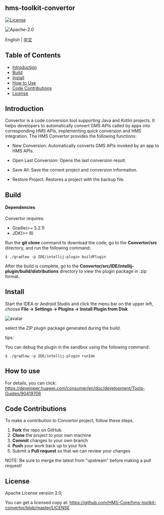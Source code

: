 hms-toolkit-convertor
------------------
[![License](https://img.shields.io/badge/Docs-hmsguides-brightgreen)](https://developer.huawei.com/consumer/en/doc/development/Tools-Guides/05673260) 

![Apache-2.0](https://img.shields.io/badge/license-Apache-blue)

English | [中文](https://github.com/HMS-Core/hms-toolkit-convertor/blob/master/README_ZH.md)

## Table of Contents

 * [Introduction](#Introduction)
 * [Build](#Build)
 * [Install](#Install)
 * [How to Use](#How-to-Use)
 * [Code Contributions](#Code-Contributions)
 * [License](#License)
 
Introduction
------------

Convertor is a code conversion tool supporting Java and Kotlin projects. It helps developers to automatically convert GMS APIs called by apps into corresponding HMS APIs, implementing quick conversion and HMS integration. The HMS Convertor provides the following functions:

- New Conversion: Automatically converts GMS APIs invoked by an app to HMS APIs.

- Open Last Conversion: Opens the last conversion result.

- Save All: Save the corrent project and conversion information.

- Restore Project: Restores a project with the backup file.

Build
------------------

#### Dependencies

Convertor requires:

- Gradle(>= 5.2.1)
- JDK(>= 8)

Run the **git clone** command to download the code, go to the **Convertor/src** directory, and run the following command: 

```shell
$ ./gradlew -p IDE/intellij-plugin buildPlugin
```

After the build is complete, go to the **Convertor/src/IDE/intellij-plugin/build/distributions** directory to view the plugin package in .zip format. 

Install
------------------

Start the IDEA or Android Studio and click the menu bar on the upper left, choose **File -> Settings -> Plugins -> Install Plugin from Disk**

![avatar](https://communityfile-drcn.op.hicloud.com/FileServer/getFile/cmtyPub/011/111/111/0000000000011111111.20200202174355.27600226939014491241655781001918:50510422152457:2800:B7365AA229F3984BF33549A22CB13A9D312E5FD82F0D48ADF1D0102637571B4D.png?needInitFileName=true)

select the ZIP plugin package generated during the build.

tips:

You can debug the plugin in the sandbox using the following command:

```shell
$ ./gradlew -p IDE/intellij-plugin runIde
```

How to use
------------------

For details, you can click: https://developer.huawei.com/consumer/en/doc/development/Tools-Guides/90419706

Code Contributions
------------------

To make a contribution to Convertor project, follow these steps.

 1. **Fork** the repo on GitHub 
 2. **Clone** the project to your own machine
 3. **Commit** changes to your own branch 
 4. **Push** your work back up to your fork
 5. Submit a **Pull request** so that we can review your changes

NOTE: Be sure to merge the latest from "upstream" before making a pull request!

License
------------------

Apache License version 2.0;

You can get a licensed copy at: https://github.com/HMS-Core/hms-toolkit-convertor/blob/master/LICENSE

